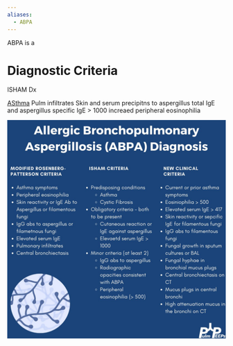 ```yaml
---
aliases:
  - ABPA
---
```

ABPA is a 

# Diagnostic Criteria
ISHAM Dx

[ASthma](Airway%20Disease/Allergic%20Asthma.md)
Pulm infiltrates
Skin and serum precipitns to aspergillus
total IgE and aspergillus specific IgE > 1000
increaed peripheral eosinophilia


![](_attachments/F8Elv3NXcAAoLpb.jpg)